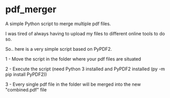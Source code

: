 # pdf_merger
A simple Python script to merge multiple pdf files.

I was tired of always having to upload my files to different online tools to do so.

So.. here is a very simple script based on PyPDF2.

1 - Move the script in the folder where your pdf files are situated

2 - Execute the script (need Python 3 installed and PyPDF2 installed (py -m pip install PyPDF2))

3 - Every single pdf file in the folder will be merged into the new "combined.pdf" file
